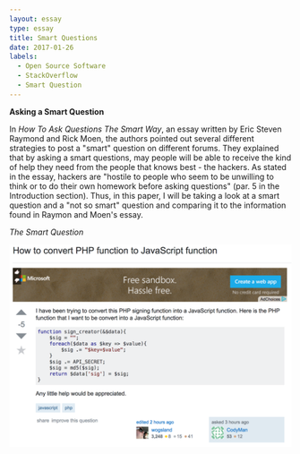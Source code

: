 ```yaml
---
layout: essay
type: essay
title: Smart Questions
date: 2017-01-26
labels:
  - Open Source Software
  - StackOverflow
  - Smart Question
---
```


<b> Asking a Smart Question</b>

In <i>How To Ask Questions The Smart Way</i>, an essay written by Eric Steven Raymond and Rick Moen, the authors pointed out several different strategies to post a "smart" question on different forums. They explained that by asking a smart questions, may people will be able to receive the kind of help they need from the people that knows best - the hackers. As stated in the essay, hackers are "hostile to people who seem to be unwilling to think or to do their own homework before asking questions" (par. 5 in the Introduction section). Thus, in this paper, I will be taking a look at a smart question and a "not so smart" question and comparing it to the information found in Raymon and Moen's essay. 

<i> The Smart Question</i>

<img class="ui tiny left circular floated image" src="../images/Screen Shot 2017-01-26 at 9.06.44 PM.png">
